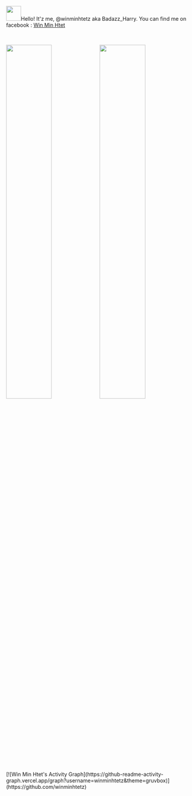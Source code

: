 <img src = "https://github.githubassets.com/assets/mona-loading-dark-7701a7b97370.gif" width="40"></img>Hello! It'z me, @winminhtetz aka Badazz_Harry.
You can find me on facebook : [Win Min Htet](https://www.facebook.com/winminhtetz)

<br/>
<p align="left">
  <img width="49.5%" src="https://github-readme-stats.vercel.app/api?username=winminhtetz&show_icons=true&theme=gruvbox&hide_border=true" />
    <img width="49.5%" src="https://github-readme-streak-stats.herokuapp.com/?user=winminhtetz&theme=gruvbox&hide_border=true" />
</p>
<br>
[![Win Min Htet's Activity Graph](https://github-readme-activity-graph.vercel.app/graph?username=winminhtetz&theme=gruvbox)](https://github.com/winminhtetz)
<!---
winminhtetz/winminhtetz is a ✨ special ✨ repository because its `README.md` (this file) appears on your GitHub profile.
You can click the Preview link to take a look at your changes.
--->
